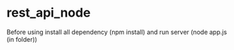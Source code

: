 # rest_api_node
Before using install all dependency (npm install) and run server (node app.js (in folder))
